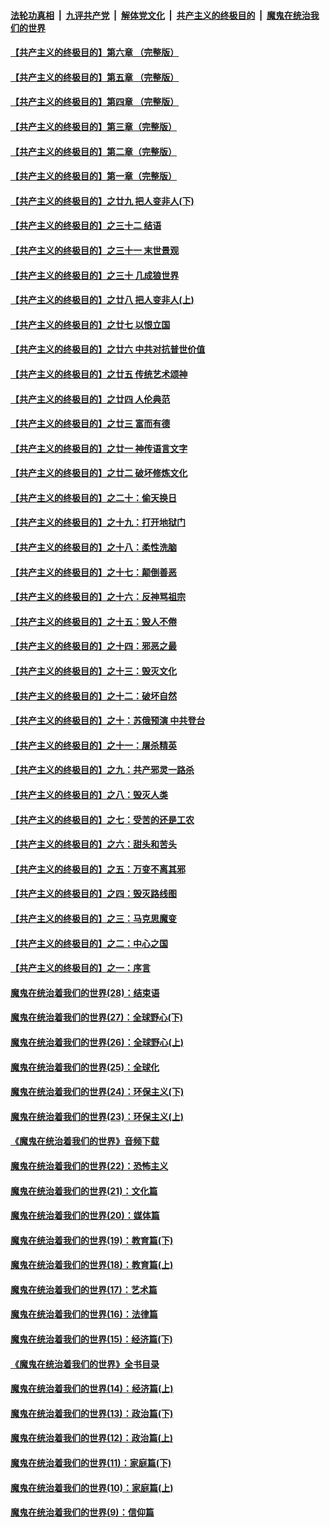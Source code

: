 ####  [法轮功真相](../../../../basic/blob/master/README.md?t=07091702) &nbsp;|&nbsp; [九评共产党](../../../../9ping.md/blob/master/README.md?t=07091702) &nbsp;|&nbsp; [解体党文化](../../../../jtdwh.md/blob/master/README.md?t=07091702)  &nbsp;|&nbsp; [共产主义的终极目的](../../../../gczydzjmd.md/blob/master/README.md?t=07091702) &nbsp;|&nbsp; [魔鬼在统治我们的世界](../../../../mgztzwmdsj.md/blob/master/README.md?t=07091702) 

#### [【共产主义的终极目的】第六章 （完整版）](../pages/nsc422/n11428913.md?t=07091702) 

#### [【共产主义的终极目的】第五章 （完整版）](../pages/nsc422/n11428912.md?t=07091702) 

#### [【共产主义的终极目的】第四章 （完整版）](../pages/nsc422/n11428907.md?t=07091702) 

#### [【共产主义的终极目的】第三章（完整版）](../pages/nsc422/n11428848.md?t=07091702) 

#### [【共产主义的终极目的】第二章（完整版）](../pages/nsc422/n11428831.md?t=07091702) 

#### [【共产主义的终极目的】第一章（完整版）](../pages/nsc422/n11417651.md?t=07091702) 

#### [【共产主义的终极目的】之廿九 把人变非人(下)](../pages/nsc422/n11344140.md?t=07091702) 

#### [【共产主义的终极目的】之三十二 结语](../pages/nsc422/n11360535.md?t=07091702) 

#### [【共产主义的终极目的】之三十一 末世景观](../pages/nsc422/n11351129.md?t=07091702) 

#### [【共产主义的终极目的】之三十 几成狼世界](../pages/nsc422/n11348280.md?t=07091702) 

#### [【共产主义的终极目的】之廿八 把人变非人(上)](../pages/nsc422/n11340492.md?t=07091702) 

#### [【共产主义的终极目的】之廿七 以恨立国](../pages/nsc422/n11336944.md?t=07091702) 

#### [【共产主义的终极目的】之廿六 中共对抗普世价值](../pages/nsc422/n11324785.md?t=07091702) 

#### [【共产主义的终极目的】之廿五 传统艺术颂神](../pages/nsc422/n11296396.md?t=07091702) 

#### [【共产主义的终极目的】之廿四 人伦典范](../pages/nsc422/n11296397.md?t=07091702) 

#### [【共产主义的终极目的】之廿三 富而有德](../pages/nsc422/n11283598.md?t=07091702) 

#### [【共产主义的终极目的】之廿一 神传语言文字](../pages/nsc422/n11263265.md?t=07091702) 

#### [【共产主义的终极目的】之廿二 破坏修炼文化](../pages/nsc422/n11245728.md?t=07091702) 

#### [【共产主义的终极目的】之二十：偷天换日](../pages/nsc422/n11238846.md?t=07091702) 

#### [【共产主义的终极目的】之十九：打开地狱门](../pages/nsc422/n11206376.md?t=07091702) 

#### [【共产主义的终极目的】之十八：柔性洗脑](../pages/nsc422/n11199994.md?t=07091702) 

#### [【共产主义的终极目的】之十七：颠倒善恶](../pages/nsc422/n11179782.md?t=07091702) 

#### [【共产主义的终极目的】之十六：反神骂祖宗](../pages/nsc422/n11166798.md?t=07091702) 

#### [【共产主义的终极目的】之十五：毁人不倦](../pages/nsc422/n11166792.md?t=07091702) 

#### [【共产主义的终极目的】之十四：邪恶之最](../pages/nsc422/n11150249.md?t=07091702) 

#### [【共产主义的终极目的】之十三：毁灭文化](../pages/nsc422/n11135227.md?t=07091702) 

#### [【共产主义的终极目的】之十二：破坏自然](../pages/nsc422/n11135214.md?t=07091702) 

#### [【共产主义的终极目的】之十：苏俄预演 中共登台](../pages/nsc422/n11118424.md?t=07091702) 

#### [【共产主义的终极目的】之十一：屠杀精英](../pages/nsc422/n11118442.md?t=07091702) 

#### [【共产主义的终极目的】之九：共产邪灵一路杀](../pages/nsc422/n11114139.md?t=07091702) 

#### [【共产主义的终极目的】之八：毁灭人类](../pages/nsc422/n11108503.md?t=07091702) 

#### [【共产主义的终极目的】之七：受苦的还是工农](../pages/nsc422/n11101809.md?t=07091702) 

#### [【共产主义的终极目的】之六：甜头和苦头](../pages/nsc422/n11096971.md?t=07091702) 

#### [【共产主义的终极目的】之五：万变不离其邪](../pages/nsc422/n11091285.md?t=07091702) 

#### [【共产主义的终极目的】之四：毁灭路线图](../pages/nsc422/n11086284.md?t=07091702) 

#### [【共产主义的终极目的】之三：马克思魔变](../pages/nsc422/n11061941.md?t=07091702) 

#### [【共产主义的终极目的】之二：中心之国](../pages/nsc422/n11047728.md?t=07091702) 

#### [【共产主义的终极目的】之一：序言](../pages/nsc422/n11086077.md?t=07091702) 

#### [魔鬼在统治着我们的世界(28)：结束语](../pages/nsc422/n10936246.md?t=07091702) 

#### [魔鬼在统治着我们的世界(27)：全球野心(下)](../pages/nsc422/n10928319.md?t=07091702) 

#### [魔鬼在统治着我们的世界(26)：全球野心(上)](../pages/nsc422/n10900318.md?t=07091702) 

#### [魔鬼在统治着我们的世界(25)：全球化](../pages/nsc422/n10788205.md?t=07091702) 

#### [魔鬼在统治着我们的世界(24)：环保主义(下)](../pages/nsc422/n10695307.md?t=07091702) 

#### [魔鬼在统治着我们的世界(23)：环保主义(上)](../pages/nsc422/n10688613.md?t=07091702) 

#### [《魔鬼在统治着我们的世界》音频下载](../pages/nsc422/n10635553.md?t=07091702) 

#### [魔鬼在统治着我们的世界(22)：恐怖主义](../pages/nsc422/n10614727.md?t=07091702) 

#### [魔鬼在统治着我们的世界(21)：文化篇](../pages/nsc422/n10597706.md?t=07091702) 

#### [魔鬼在统治着我们的世界(20)：媒体篇](../pages/nsc422/n10586579.md?t=07091702) 

#### [魔鬼在统治着我们的世界(19)：教育篇(下)](../pages/nsc422/n10564808.md?t=07091702) 

#### [魔鬼在统治着我们的世界(18)：教育篇(上)](../pages/nsc422/n10526970.md?t=07091702) 

#### [魔鬼在统治着我们的世界(17)：艺术篇](../pages/nsc422/n10499093.md?t=07091702) 

#### [魔鬼在统治着我们的世界(16)：法律篇](../pages/nsc422/n10485969.md?t=07091702) 

#### [魔鬼在统治着我们的世界(15)：经济篇(下)](../pages/nsc422/n10469975.md?t=07091702) 

#### [《魔鬼在统治着我们的世界》全书目录](../pages/nsc422/n10464261.md?t=07091702) 

#### [魔鬼在统治着我们的世界(14)：经济篇(上)](../pages/nsc422/n10457370.md?t=07091702) 

#### [魔鬼在统治着我们的世界(13)：政治篇(下)](../pages/nsc422/n10448270.md?t=07091702) 

#### [魔鬼在统治着我们的世界(12)：政治篇(上)](../pages/nsc422/n10444576.md?t=07091702) 

#### [魔鬼在统治着我们的世界(11)：家庭篇(下)](../pages/nsc422/n10440961.md?t=07091702) 

#### [魔鬼在统治着我们的世界(10)：家庭篇(上)](../pages/nsc422/n10435448.md?t=07091702) 

#### [魔鬼在统治着我们的世界(9)：信仰篇](../pages/nsc422/n10432159.md?t=07091702) 

